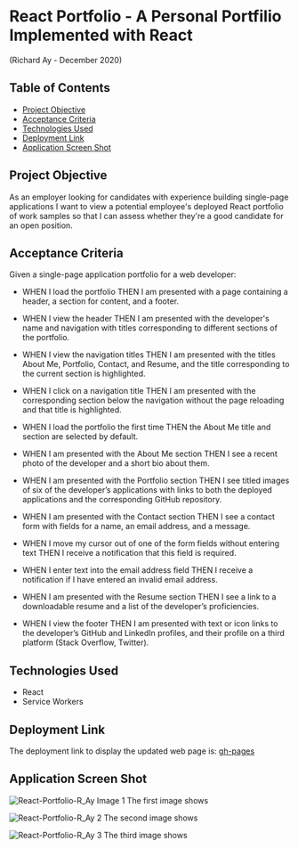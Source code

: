 # React Portfolio - A Personal Portfilio Implemented with React
(Richard Ay - December 2020)


## Table of Contents
* [Project Objective](#project-objective)
* [Acceptance Criteria](#acceptance-criteria)
* [Technologies Used](#technologies-used)
* [Deployment Link](#deployment-link)
* [Application Screen Shot](#application-screen-shot)


## Project Objective
As an employer looking for candidates with experience building single-page 
applications I want to view a potential employee's deployed React portfolio of work samples so that I can assess whether they're a good candidate for an open position.

## Acceptance Criteria
Given a single-page application portfolio for a web developer:

* WHEN I load the portfolio THEN I am presented with a page containing a header, a section for content, and a footer.

* WHEN I view the header THEN I am presented with the developer's name and navigation with titles corresponding to different sections of the portfolio.

* WHEN I view the navigation titles THEN I am presented with the titles About Me, Portfolio, Contact, and Resume, and the title corresponding to the current section is highlighted.

* WHEN I click on a navigation title THEN I am presented with the corresponding section below the navigation without the page reloading and that title is highlighted.

* WHEN I load the portfolio the first time THEN the About Me title and section are selected by default.

* WHEN I am presented with the About Me section THEN I see a recent photo of the developer and a short bio about them.

* WHEN I am presented with the Portfolio section THEN I see titled images of six of the developer’s applications with links to both the deployed applications and the corresponding GitHub repository.

* WHEN I am presented with the Contact section THEN I see a contact form with fields for a name, an email address, and a message.
 
* WHEN I move my cursor out of one of the form fields without entering text THEN I receive a notification that this field is required.

* WHEN I enter text into the email address field THEN I receive a notification if I have entered an invalid email address.

* WHEN I am presented with the Resume section THEN I see a link to a downloadable resume and a list of the developer’s proficiencies.

* WHEN I view the footer THEN I am presented with text or icon links to the developer’s GitHub and LinkedIn profiles, and their profile on a third platform (Stack Overflow, Twitter).


## Technologies Used

* React
* Service Workers



## Deployment Link
The deployment link to display the updated web page is: 
[gh-pages](https://CaptainRich.github.io/react-portfolio-r_ay/) 



## Application Screen Shot

![React-Portfolio-R_Ay Image 1](./Images/off-line1.jpg) The first image shows 

![React-Portfolio-R_Ay 2](./Images/off-line2.jpg) The second image shows 

![React-Portfolio-R_Ay 3](./Images/on-line3.jpg) The third image shows 
